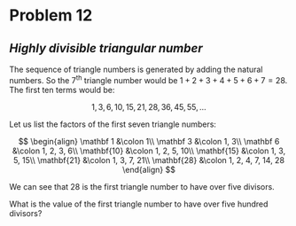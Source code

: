 # Problem 12
## _Highly divisible triangular number_



The sequence of triangle numbers is generated by adding the natural numbers. So the $7$<sup>th</sup> triangle number would be $1 + 2 + 3 + 4 + 5 + 6 + 7 = 28$. The first ten terms would be:

$$1, 3, 6, 10, 15, 21, 28, 36, 45, 55, \dots$$

Let us list the factors of the first seven triangle numbers:

$$
\begin{align}
     \mathbf 1 &\colon 1\\
     \mathbf 3 &\colon 1, 3\\
     \mathbf 6 &\colon 1, 2, 3, 6\\
     \mathbf{10} &\colon 1, 2, 5, 10\\
     \mathbf{15} &\colon 1, 3, 5, 15\\
     \mathbf{21} &\colon 1, 3, 7, 21\\
     \mathbf{28} &\colon 1, 2, 4, 7, 14, 28
\end{align}
$$

We can see that $28$ is the first triangle number to have over five divisors.

What is the value of the first triangle number to have over five hundred divisors?
